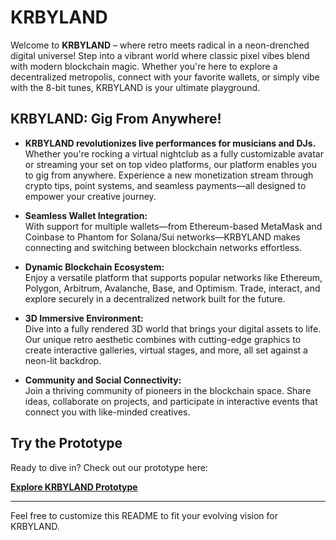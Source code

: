 # KRBYLAND

Welcome to **KRBYLAND** – where retro meets radical in a neon-drenched digital universe! Step into a vibrant world where classic pixel vibes blend with modern blockchain magic. Whether you're here to explore a decentralized metropolis, connect with your favorite wallets, or simply vibe with the 8-bit tunes, KRBYLAND is your ultimate playground.

## KRBYLAND: Gig From Anywhere!

  - **KRBYLAND revolutionizes live performances for musicians and DJs.** Whether you're rocking a virtual nightclub as a fully customizable avatar or streaming your set on top video platforms, our platform enables you to gig from anywhere. Experience a new monetization stream through crypto tips, point systems, and seamless payments—all designed to empower your creative journey.

- **Seamless Wallet Integration:**  
  With support for multiple wallets—from Ethereum-based MetaMask and Coinbase to Phantom for Solana/Sui networks—KRBYLAND makes connecting and switching between blockchain networks effortless.

- **Dynamic Blockchain Ecosystem:**  
  Enjoy a versatile platform that supports popular networks like Ethereum, Polygon, Arbitrum, Avalanche, Base, and Optimism. Trade, interact, and explore securely in a decentralized network built for the future.

- **3D Immersive Environment:**  
  Dive into a fully rendered 3D world that brings your digital assets to life. Our unique retro aesthetic combines with cutting-edge graphics to create interactive galleries, virtual stages, and more, all set against a neon-lit backdrop.

- **Community and Social Connectivity:**  
  Join a thriving community of pioneers in the blockchain space. Share ideas, collaborate on projects, and participate in interactive events that connect you with like-minded creatives.

## Try the Prototype

Ready to dive in? Check out our prototype here:

[**Explore KRBYLAND Prototype**](https://krbyland.vercel.app/)

---

Feel free to customize this README to fit your evolving vision for KRBYLAND.
